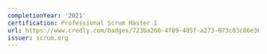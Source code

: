 ```yaml
---
completionYear: '2021'
certification: Professional Scrum Master I
url: https://www.credly.com/badges/723ba260-4f89-405f-a273-073c03c86e36?source=linked_in_profile
issuer: scrum.org
---
```

